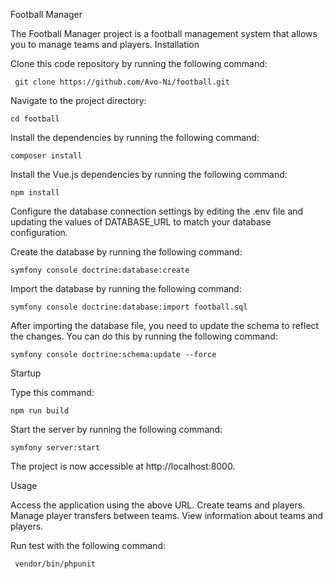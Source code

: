 Football Manager

The Football Manager project is a football management system that allows you to manage teams and players.
Installation

Clone this code repository by running the following command:


     git clone https://github.com/Avo-Ni/football.git

  
Navigate to the project directory:


    cd football

  

Install the dependencies by running the following command:

  
    composer install

Install the Vue.js dependencies by running the following command:

  
    npm install

Configure the database connection settings by editing the .env file and updating the values of DATABASE_URL to match your database configuration.

Create the database by running the following command:  

    symfony console doctrine:database:create

Import the database by running the following command:

  
    symfony console doctrine:database:import football.sql

 After importing the database file, you need to update the schema to reflect the changes. You can do this by running the following command:


    symfony console doctrine:schema:update --force

Startup

Type this command: 

    npm run build

Start the server by running the following command:

    symfony server:start

The project is now accessible at http://localhost:8000.

 
Usage

  Access the application using the above URL.
  Create teams and players.
  Manage player transfers between teams.
  View information about teams and players.

Run test with the following command:

     vendor/bin/phpunit
